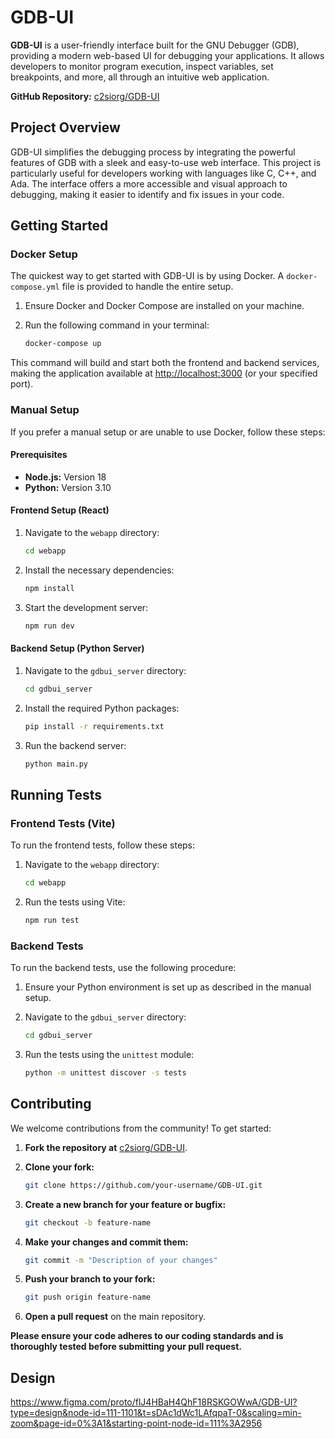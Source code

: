 # GDB-UI

**GDB-UI** is a user-friendly interface built for the GNU Debugger (GDB), providing a modern web-based UI for debugging your applications. It allows developers to monitor program execution, inspect variables, set breakpoints, and more, all through an intuitive web application.

**GitHub Repository:** [c2siorg/GDB-UI](https://github.com/c2siorg/GDB-UI)

## Project Overview

GDB-UI simplifies the debugging process by integrating the powerful features of GDB with a sleek and easy-to-use web interface. This project is particularly useful for developers working with languages like C, C++, and Ada. The interface offers a more accessible and visual approach to debugging, making it easier to identify and fix issues in your code.

## Getting Started

### Docker Setup

The quickest way to get started with GDB-UI is by using Docker. A `docker-compose.yml` file is provided to handle the entire setup.

1. Ensure Docker and Docker Compose are installed on your machine.
2. Run the following command in your terminal:

    ```sh
    docker-compose up
    ```

This command will build and start both the frontend and backend services, making the application available at [http://localhost:3000](http://localhost:3000) (or your specified port).

### Manual Setup

If you prefer a manual setup or are unable to use Docker, follow these steps:

#### Prerequisites

- **Node.js:** Version 18
- **Python:** Version 3.10

#### Frontend Setup (React)

1. Navigate to the `webapp` directory:

    ```sh
    cd webapp
    ```

2. Install the necessary dependencies:

    ```sh
    npm install
    ```

3. Start the development server:

    ```sh
    npm run dev
    ```

#### Backend Setup (Python Server)

1. Navigate to the `gdbui_server` directory:

    ```sh
    cd gdbui_server
    ```

2. Install the required Python packages:

    ```sh
    pip install -r requirements.txt
    ```

3. Run the backend server:

    ```sh
    python main.py
    ```

## Running Tests

### Frontend Tests (Vite)

To run the frontend tests, follow these steps:

1. Navigate to the `webapp` directory:

    ```sh
    cd webapp
    ```

2. Run the tests using Vite:

    ```sh
    npm run test
    ```

### Backend Tests

To run the backend tests, use the following procedure:

1. Ensure your Python environment is set up as described in the manual setup.
2. Navigate to the `gdbui_server` directory:

    ```sh
    cd gdbui_server
    ```

3. Run the tests using the `unittest` module:

    ```sh
    python -m unittest discover -s tests
    ```

## Contributing

We welcome contributions from the community! To get started:

1. **Fork the repository at** [c2siorg/GDB-UI](https://github.com/c2siorg/GDB-UI).
2. **Clone your fork:**

    ```sh
    git clone https://github.com/your-username/GDB-UI.git
    ```

3. **Create a new branch for your feature or bugfix:**

    ```sh
    git checkout -b feature-name
    ```

4. **Make your changes and commit them:**

    ```sh
    git commit -m "Description of your changes"
    ```

5. **Push your branch to your fork:**

    ```sh
    git push origin feature-name
    ```

6. **Open a pull request** on the main repository.

**Please ensure your code adheres to our coding standards and is thoroughly tested before submitting your pull request.**


## Design

https://www.figma.com/proto/flJ4HBaH4QhF18RSKGOWwA/GDB-UI?type=design&node-id=111-1101&t=sDAc1dWc1LAfqpaT-0&scaling=min-zoom&page-id=0%3A1&starting-point-node-id=111%3A2956

